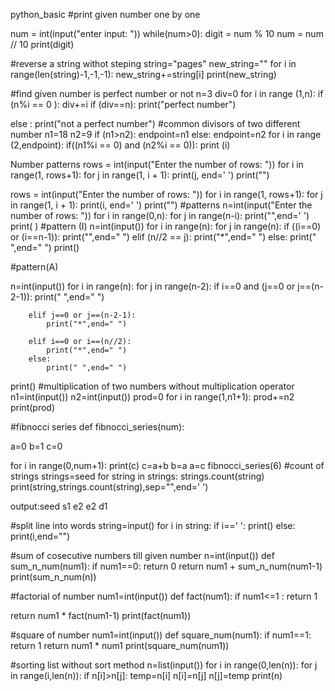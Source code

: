 python_basic
#print given number one by one

num = int(input("enter input: ")) while(num>0): digit = num % 10 num = num // 10 print(digit)

#reverse a string withot steping string="pages" new_string="" for i in range(len(string)-1,-1,-1): new_string+=string[i] print(new_string)

#find given number is perfect number or not n=3 div=0 for i in range (1,n): if (n%i == 0 ): div+=i if (div==n): print("perfect number")

else : print("not a perfect number") #common divisors of two different number n1=18 n2=9 if (n1>n2): endpoint=n1 else: endpoint=n2 for i in range (2,endpoint): if((n1%i == 0) and (n2%i == 0)): print (i)

Number patterns
rows = int(input("Enter the number of rows: "))
for i in range(1, rows+1):
for j in range(1, i + 1):
print(j, end=' ')
print("")

rows = int(input("Enter the number of rows: "))
for i in range(1, rows+1):
for j in range(1, i + 1):
print(i, end=' ')
print("") #patterns n=int(input("Enter the number of rows: ")) for i in range(0,n): for j in range(n-i): print("",end=' ') print( ) #pattern (I) n=int(input()) for i in range(n): for j in range(n): if ((i==0) or (i==n-1)): print("",end=" ") elif (n//2 == j): print("*",end=" ") else: print(" ",end=" ") print()

#pattern(A)

n=int(input()) for i in range(n): for j in range(n-2): if i==0 and (j==0 or j==(n-2-1)): print(" ",end=" ")

        elif j==0 or j==(n-2-1):
            print("*",end=" ")
        
        elif i==0 or i==(n//2):
            print("*",end=" ")
        else:
            print(" ",end=" ")
 print()
#multiplication of two numbers without multiplication operator n1=int(input()) n2=int(input()) prod=0 for i in range(1,n1+1): prod+=n2 print(prod)

#fibnocci series def fibnocci_series(num):

a=0
b=1
c=0

for i in range(0,num+1):
   print(c)
   c=a+b
   b=a
   a=c
fibnocci_series(6) #count of strings strings=seed for string in strings: strings.count(string) print(string,strings.count(string),sep="",end=' ')

output:seed s1 e2 e2 d1

#split line into words string=input() for i in string: if i==' ': print() else: print(i,end="")

#sum of cosecutive numbers till given number n=int(input()) def sum_n_num(num1): if num1==0: return 0 return num1 + sum_n_num(num1-1) print(sum_n_num(n))

#factorial of number num1=int(input()) def fact(num1): if num1<=1 : return 1

return num1 * fact(num1-1) print(fact(num1))

#square of number num1=int(input()) def square_num(num1): if num1==1: return 1 return num1 * num1 print(square_num(num1))

#sorting list without sort method n=list(input()) for i in range(0,len(n)): for j in range(i,len(n)): if n[i]>n[j]: temp=n[i] n[i]=n[j] n[j]=temp print(n)
